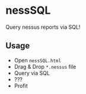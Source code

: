 # nessSQL

Query nessus reports via SQL!

## Usage

- Open ```nessSQL.html```
- Drag & Drop ```*.nessus``` file
- Query via SQL
- ???
- Profit
